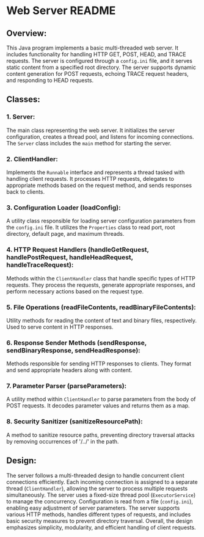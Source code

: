 # Web Server README

## Overview:

This Java program implements a basic multi-threaded web server. It includes functionality for handling HTTP GET, POST, HEAD, and TRACE requests. The server is configured through a `config.ini` file, and it serves static content from a specified root directory. The server supports dynamic content generation for POST requests, echoing TRACE request headers, and responding to HEAD requests.

## Classes:

### 1. Server:

The main class representing the web server. It initializes the server configuration, creates a thread pool, and listens for incoming connections. The `Server` class includes the `main` method for starting the server.

### 2. ClientHandler:

Implements the `Runnable` interface and represents a thread tasked with handling client requests. It processes HTTP requests, delegates to appropriate methods based on the request method, and sends responses back to clients.

### 3. Configuration Loader (loadConfig):

A utility class responsible for loading server configuration parameters from the `config.ini` file. It utilizes the `Properties` class to read port, root directory, default page, and maximum threads.

### 4. HTTP Request Handlers (handleGetRequest, handlePostRequest, handleHeadRequest, handleTraceRequest):

Methods within the `ClientHandler` class that handle specific types of HTTP requests. They process the requests, generate appropriate responses, and perform necessary actions based on the request type.

### 5. File Operations (readFileContents, readBinaryFileContents):

Utility methods for reading the content of text and binary files, respectively. Used to serve content in HTTP responses.

### 6. Response Sender Methods (sendResponse, sendBinaryResponse, sendHeadResponse):

Methods responsible for sending HTTP responses to clients. They format and send appropriate headers along with content.

### 7. Parameter Parser (parseParameters):

A utility method within `ClientHandler` to parse parameters from the body of POST requests. It decodes parameter values and returns them as a map.

### 8. Security Sanitizer (sanitizeResourcePath):

A method to sanitize resource paths, preventing directory traversal attacks by removing occurrences of '/../' in the path.

## Design:

The server follows a multi-threaded design to handle concurrent client connections efficiently. Each incoming connection is assigned to a separate thread (`ClientHandler`), allowing the server to process multiple requests simultaneously. The server uses a fixed-size thread pool (`ExecutorService`) to manage the concurrency. Configuration is read from a file (`config.ini`), enabling easy adjustment of server parameters. The server supports various HTTP methods, handles different types of requests, and includes basic security measures to prevent directory traversal. Overall, the design emphasizes simplicity, modularity, and efficient handling of client requests.